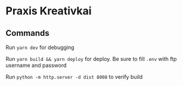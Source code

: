 # Praxis Kreativkai

## Commands

Run `yarn dev` for debugging

Run `yarn build && yarn deploy` for deploy. Be sure to fill `.env` with ftp username and password

Run `python -m http.server -d dist 8008` to verify build